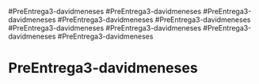 #PreEntrega3-davidmeneses
#PreEntrega3-davidmeneses
#PreEntrega3-davidmeneses
#PreEntrega3-davidmeneses
#PreEntrega3-davidmeneses
#PreEntrega3-davidmeneses
#PreEntrega3-davidmeneses
#PreEntrega3-davidmeneses
#PreEntrega3-davidmeneses
# PreEntrega3-davidmeneses
